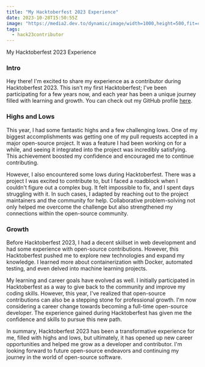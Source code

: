 ```yaml
---
title: "My Hacktoberfest 2023 Experience"
date: 2023-10-28T15:50:55Z
image: "https://media2.dev.to/dynamic/image/width=1000,height=500,fit=cover,gravity=auto,format=auto/https%3A%2F%2Fdev-to-uploads.s3.amazonaws.com%2Fuploads%2Farticles%2Fnfq2pe6tn7ynakjv3q3l.png"
tags:
  - hack23contributor
---
```


My Hacktoberfest 2023 Experience

### Intro
Hey there! I'm excited to share my experience as a contributor during Hacktoberfest 2023. This isn't my first Hacktoberfest; I've been participating for a few years now, and each year has been a unique journey filled with learning and growth. You can check out my GitHub profile [here](https://github.com/priyanshuverma-dev).

### Highs and Lows
This year, I had some fantastic highs and a few challenging lows. One of my biggest accomplishments was getting one of my pull requests accepted in a major open-source project. It was a feature I had been working on for a while, and seeing it integrated into the project was incredibly satisfying. This achievement boosted my confidence and encouraged me to continue contributing.

However, I also encountered some lows during Hacktoberfest. There was a project I was excited to contribute to, but I faced a roadblock when I couldn't figure out a complex bug. It felt impossible to fix, and I spent days struggling with it. In such cases, I adapted by reaching out to the project maintainers and the community for help. Collaborative problem-solving not only helped me overcome the challenge but also strengthened my connections within the open-source community.

### Growth
Before Hacktoberfest 2023, I had a decent skillset in web development and had some experience with open-source contributions. However, this Hacktoberfest pushed me to explore new technologies and expand my knowledge. I learned more about containerization with Docker, automated testing, and even delved into machine learning projects.

My learning and career goals have evolved as well. I initially participated in Hacktoberfest as a way to give back to the community and improve my coding skills. However, this year, I've realized that open-source contributions can also be a stepping stone for professional growth. I'm now considering a career change towards becoming a full-time open-source developer. The experience gained during Hacktoberfest has given me the confidence and skills to pursue this new path.

In summary, Hacktoberfest 2023 has been a transformative experience for me, filled with highs and lows, but ultimately, it has opened up new career opportunities and helped me grow as a developer and contributor. I'm looking forward to future open-source endeavors and continuing my journey in the world of open-source software.
 